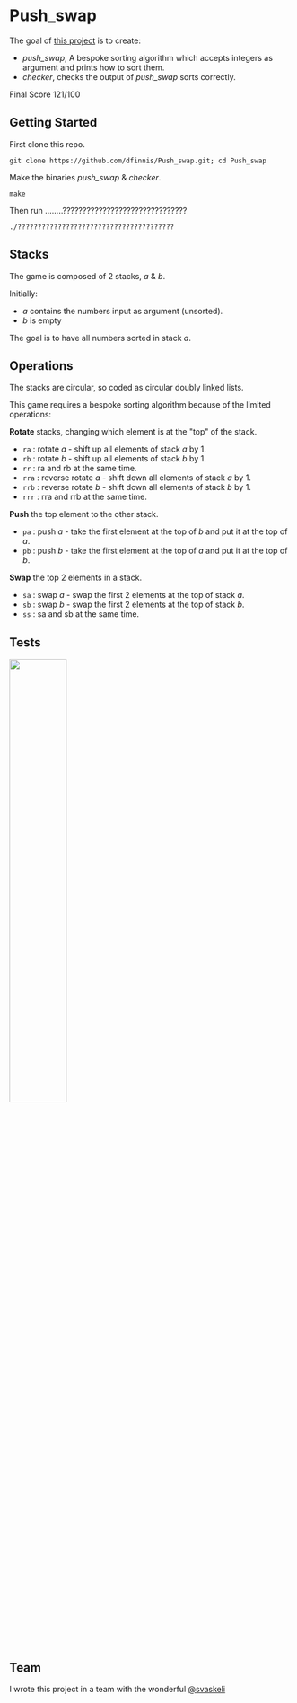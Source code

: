 # Push_swap

The goal of [this project](https://github.com/dfinnis/Push_swap/blob/master/subject.pdf) is to create:

* *push_swap*, A bespoke sorting algorithm which accepts integers as argument and prints how to sort them.
* *checker*, checks the output of *push_swap* sorts correctly.

Final Score 121/100


## Getting Started

First clone this repo.

```git clone https://github.com/dfinnis/Push_swap.git; cd Push_swap```

Make the binaries *push_swap* & *checker*.

```make```

Then run ........???????????????????????????????

```./???????????????????????????????????????```


## Stacks

The game is composed of 2 stacks, *a* & *b*.

Initially:
* *a* contains the numbers input as argument (unsorted).
* *b* is empty

The goal is to have all numbers sorted in stack *a*.


## Operations

The stacks are circular, so coded as circular doubly linked lists.

This game requires a bespoke sorting algorithm because of the limited operations:

**Rotate** stacks, changing which element is at the "top" of the stack.

* `ra` : rotate *a* - shift up all elements of stack *a* by 1.
* `rb` : rotate *b* - shift up all elements of stack *b* by 1.
* `rr` : ra and rb at the same time.
* `rra` : reverse rotate *a* - shift down all elements of stack *a* by 1.
* `rrb` : reverse rotate *b* - shift down all elements of stack *b* by 1.
* `rrr` : rra and rrb at the same time.

**Push** the top element to the other stack.

* `pa` : push *a* - take the first element at the top of *b* and put it at the top of *a*.
* `pb` : push *b* - take the first element at the top of *a* and put it at the top of *b*.

**Swap** the top 2 elements in a stack.

* `sa` : swap *a* - swap the first 2 elements at the top of stack *a*.
* `sb` : swap *b* - swap the first 2 elements at the top of stack *b*.
* `ss` : sa and sb at the same time.


## 






## Tests

<img src="https://github.com/dfinnis/Push_swap/blob/master/img/test.png" width="45%">

## Team

I wrote this project in a team with the wonderful [@svaskeli](https://github.com/sharvas)
